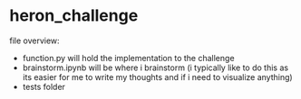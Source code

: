 # heron_challenge

file overview:
- function.py will hold the implementation to the challenge
- brainstorm.ipynb will be where i brainstorm (i typically like to do this as its easier for me to write my thoughts and if i need to visualize anything)
- tests folder